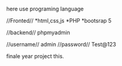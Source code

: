here use programing language

//Fronted//
*html,css,js
*PHP
*bootsrap 5

//backend//
phpmyadmin

//username//
admin
//password//
Test@123

finale year project this.

